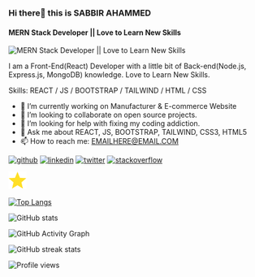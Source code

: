 ### Hi there👋 this is SABBIR AHAMMED
#### MERN Stack Developer || Love to Learn New Skills
![MERN Stack Developer || Love to Learn New Skills](https://media-exp1.licdn.com/dms/image/C4E16AQEggh8KHanUuQ/profile-displaybackgroundimage-shrink_350_1400/0/1643146951091?e=1658966400&v=beta&t=rjUDk4q52dFB-H56tBxZvJWxyCzsBy7eIRg44X-hsZo)

I am a Front-End(React) Developer with a little bit of Back-end(Node.js, Express.js, MongoDB) knowledge. Love to Learn New Skills.

Skills: REACT / JS / BOOTSTRAP / TAILWIND / HTML / CSS

- 🔭 I’m currently working on Manufacturer & E-commerce Website 
- 👯 I’m looking to collaborate on open source projects. 
- 🤔 I’m looking for help with fixing my coding addiction. 
- 💬 Ask me about  REACT, JS, BOOTSTRAP, TAILWIND, CSS3, HTML5 
- 📫 How to reach me: EMAILHERE@EMAIL.COM 


[<img src='https://cdn.jsdelivr.net/npm/simple-icons@3.0.1/icons/github.svg' alt='github' height='40'>](https://github.com/sabbirpboss)  [<img src='https://cdn.jsdelivr.net/npm/simple-icons@3.0.1/icons/linkedin.svg' alt='linkedin' height='40'>](https://www.linkedin.com/in/sabbir-ah/)  [<img src='https://cdn.jsdelivr.net/npm/simple-icons@3.0.1/icons/twitter.svg' alt='twitter' height='40'>](https://twitter.com/@SAbbirAh99)  [<img src='https://cdn.jsdelivr.net/npm/simple-icons@3.0.1/icons/stackoverflow.svg' alt='stackoverflow' height='40'>](https://stackoverflow.com/users/19085197)  

<a href='https://stars.github.com/'><img src='https://raw.githubusercontent.com/acervenky/animated-github-badges/master/assets/starbadge.gif' width='35' height='35'></a> 

[![Top Langs](https://github-readme-stats.vercel.app/api/top-langs/?username=sabbirpboss)](https://github.com/anuraghazra/github-readme-stats)

![GitHub stats](https://github-readme-stats.vercel.app/api?username=sabbirpboss&show_icons=true&count_private=true)  

![GitHub Activity Graph](https://activity-graph.herokuapp.com/graph?username=sabbirpboss)  

![GitHub streak stats](https://github-readme-streak-stats.herokuapp.com/?user=sabbirpboss)  

![Profile views](https://gpvc.arturio.dev/sabbirpboss)  
